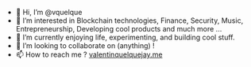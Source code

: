 - 👋 Hi, I’m @vquelque
- 👀 I’m interested in Blockchain technologies, Finance, Security, Music, Entrepreneurship, Developing cool products and much more ...
- 🌱 I’m currently enjoying life, experimenting, and building cool stuff.
- 💞️ I’m looking to collaborate on (anything) !
- 📫 How to reach me ? [valentinquelquejay.me](https://valentinquelquejay.me)
